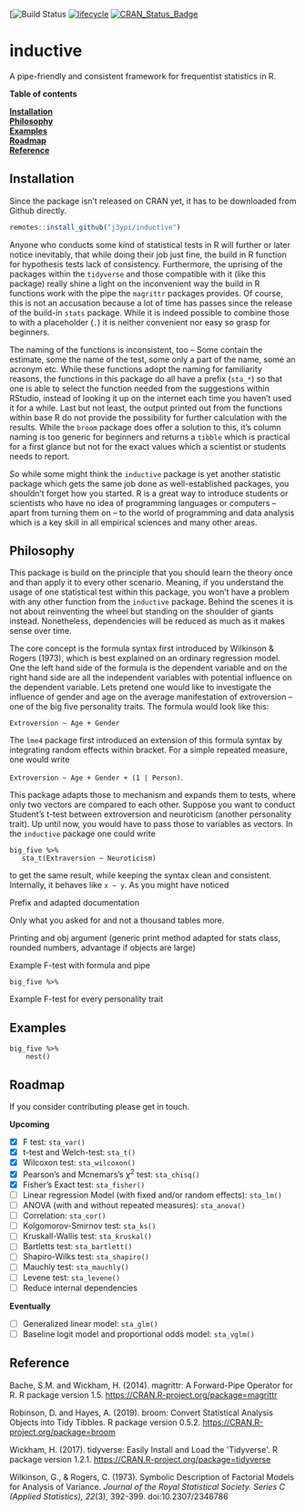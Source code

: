 <!-- badges: start -->

[![Build Status](https://travis-ci.org/j3ypi/inductive.svg?branch=master) [![lifecycle](https://img.shields.io/badge/lifecycle-experimental-orange.svg)](https://www.tidyverse.org/lifecycle/#experimental) [![CRAN_Status_Badge](https://www.r-pkg.org/badges/version/inductive)](https://cran.r-project.org/package=inductive)

<!-- badges: end -->

# inductive

A pipe-friendly and consistent framework for frequentist statistics in R. 



**Table of contents**

**[Installation](#installation)** <br>**[Philosophy](#philosophy)** <br>**[Examples](#examples)** <br>**[Roadmap](#roadmap)** <br>**[Reference](#reference)** <br>

## Installation

Since the package isn’t released on CRAN yet, it has to be downloaded from Github directly.

```R
remotes::install_github("j3ypi/inductive")
```

Anyone who conducts some kind of statistical tests in R will further or later notice inevitably, that while doing their job just fine, the build in R function for hypothesis tests lack of consistency. Furthermore, the uprising of the packages within the `tidyverse` and those compatible with it (like this package) really shine a light on the inconvenient way the build in R functions work with the pipe the `magrittr` packages provides. Of course, this is not an accusation because a lot of time has passes since the release of the build-in `stats` package. While it is indeed possible to combine those to with a placeholder (`.`) it is neither convenient nor easy so grasp for beginners.

The naming of the functions is inconsistent, too – Some contain the estimate, some the name of the test, some only a part of the name, some an acronym etc. While these functions adopt the naming for familiarity reasons, the functions in this package do all have a prefix (`sta_*`) so that one is able to select the function needed from the suggestions within RStudio, instead of looking it up on the internet each time you haven’t used it for a while. Last but not least, the output printed out from the functions within base R do not provide the possibility for further calculation with the results.  While the `broom` package does offer a solution to this, it’s column naming is too generic for beginners and returns a `tibble` which is practical for a first glance but not for the exact values which a scientist or students needs to report.

So while some might think the `inductive` package is yet another statistic package which gets the same job done as well-established packages, you shouldn’t forget how you started. R is a great way to introduce students or scientists who have no idea of programming languages or computers – apart from turning them on – to the world of programming and data analysis which is a key skill in all empirical sciences and many other areas. 

## Philosophy 

This package is build on the principle that you should learn the theory once and than apply it to every other scenario. Meaning, if you understand the usage of one statistical test within this package, you won’t have a problem with any other function from the `inductive` package. Behind the scenes it is not about reinventing the wheel but standing on the shoulder of giants instead. Nonetheless, dependencies will be reduced as much as it makes sense over time. 

The core concept is the formula syntax first introduced by Wilkinson & Rogers (1973), which is best explained on an ordinary regression model. One the left hand side of the formula is the dependent variable and on the right hand side are all the independent variables with potential influence on the dependent variable. Lets pretend one would like to investigate the influence of gender and age on the average manifestation of extroversion – one of the big five personality traits. The formula would look like this:

`Extroversion ~ Age + Gender`

The `lme4` package first introduced an extension of this formula syntax by integrating random effects within bracket. For a simple repeated measure, one would write 

`Extroversion ~ Age + Gender + (1 | Person)`. 

This package adapts those to mechanism and expands them to tests, where only two vectors are compared to each other. Suppose you want to conduct Student’s t-test between extroversion and neuroticism (another personality trait). Up until now, you would have to pass those to variables as vectors. In the `inductive` package one could write 

```{r}
big_five %>%
   sta_t(Extraversion ~ Neuroticism)
```

to get the same result, while keeping the syntax clean and consistent. Internally, it behaves like `x ~ y`. As you might have noticed

Prefix and adapted documentation

Only what you asked for and not a thousand tables more.

Printing and obj argument (generic print method adapted for stats class, rounded numbers, advantage if objects are large)

Example F-test with formula and pipe

```{r}
big_five %>%
```

Example F-test for every personality trait

## Examples

```{r}
big_five %>%
	nest()
```

## Roadmap

If you consider contributing please get in touch. 

**Upcoming**

- [x] F test: `sta_var()` 
- [x] t-test and Welch-test: `sta_t()`
- [x] Wilcoxon test: `sta_wilcoxon()`
- [x] Pearson’s and Mcnemars’s $\chi^2$ test: `sta_chisq()`
- [x] Fisher’s Exact test: `sta_fisher()` 
- [ ] Linear regression Model (with fixed and/or random effects): `sta_lm()` 
- [ ] ANOVA (with and without repeated measures): `sta_anova()` 
- [ ] Correlation: `sta_cor()`
- [ ] Kolgomorov-Smirnov test: `sta_ks()`
- [ ] Kruskall-Wallis test: `sta_kruskal()`
- [ ] Bartletts test: `sta_bartlett()`
- [ ] Shapiro-Wilks test: `sta_shapiro()`
- [ ] Mauchly test: `sta_mauchly()`
- [ ] Levene test: `sta_levene()`
- [ ] Reduce internal dependencies

**Eventually**

- [ ] Generalized linear model: `sta_glm()`
- [ ] Baseline logit model and proportional odds model: `sta_vglm()`

## Reference

Bache, S.M. and Wickham, H. (2014). magrittr: A Forward-Pipe Operator for R. R package version 1.5. https://CRAN.R-project.org/package=magrittr

Robinson, D. and Hayes, A. (2019). broom: Convert Statistical Analysis Objects into Tidy Tibbles. R package version 0.5.2. https://CRAN.R-project.org/package=broom

Wickham, H. (2017). tidyverse: Easily Install and Load the 'Tidyverse'. R package version 1.2.1. https://CRAN.R-project.org/package=tidyverse

Wilkinson, G., & Rogers, C. (1973). Symbolic Description of Factorial Models for Analysis of Variance. *Journal of the Royal Statistical Society. Series C (Applied Statistics),* *22*(3), 392-399. doi:10.2307/2346786

